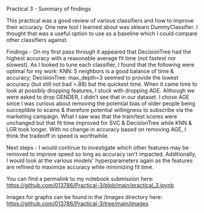Practical 3 - Summary of findings

This practical was a good review of various classifiers and how to improve their accuracy. One new tool I learned about was sklearn DummyClassifier.  I thought that was a useful option to use as a baseline which I could compare other classifiers against.  

Findings - On my first pass through it appeared that DecisionTree had the highest accuracy with a reasonable average fit time (not fastest nor slowest).  As I looked to tune each classifier, I found that the following were optimal for my work: KNN: 5 neighbors is a good balance of time & accuracy; DecisionTree: max_depth=3 seemed to provide the lowest accuracy (but still not bad >.88) but the quickest time.  When it came time to look at possibly dropping features, I stuck with dropping AGE.  Although we were asked to drop GENDER, I didn't see that in our dataset.  I chose AGE since I was curious about removing the potential bias of older people being succeptible to scams & therefore potential willingness to subscribe via the marketing campaign. What I saw was that the train/test scores were unchanged but that fit time improved for SVC & DecisionTree while KNN & LGR took longer.  With no change in accuracy based on removing AGE, I think the tradeoff in speed is worthwhile.

Next steps -  I would continue to investigate which other features may be removed to improve speed so long as accuracy isn't impacted.  Additionally, I would look at the various models' hyperparameters again as the features are refined to maximize accuracy while minimizing fit time. 

You can find a permalink to my notebook submission here: https://github.com/013786/Practical-3/blob/main/practical_3.ipynb

Images for graphs can be found in the /images directory here: https://github.com/013786/Practical-3/tree/main/images
